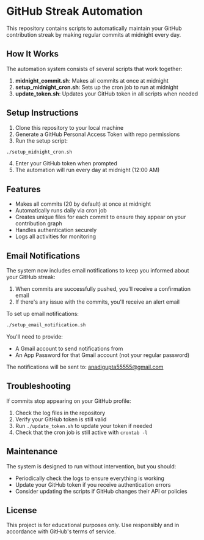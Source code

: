 # GitHub Streak Automation

This repository contains scripts to automatically maintain your GitHub contribution streak by making regular commits at midnight every day.

## How It Works

The automation system consists of several scripts that work together:

1. **midnight_commit.sh**: Makes all commits at once at midnight
2. **setup_midnight_cron.sh**: Sets up the cron job to run at midnight
3. **update_token.sh**: Updates your GitHub token in all scripts when needed

## Setup Instructions

1. Clone this repository to your local machine
2. Generate a GitHub Personal Access Token with repo permissions
3. Run the setup script:

```bash
./setup_midnight_cron.sh
```

4. Enter your GitHub token when prompted
5. The automation will run every day at midnight (12:00 AM)

## Features

- Makes all commits (20 by default) at once at midnight
- Automatically runs daily via cron job
- Creates unique files for each commit to ensure they appear on your contribution graph
- Handles authentication securely
- Logs all activities for monitoring

## Email Notifications

The system now includes email notifications to keep you informed about your GitHub streak:

1. When commits are successfully pushed, you'll receive a confirmation email
2. If there's any issue with the commits, you'll receive an alert email

To set up email notifications:

```bash
./setup_email_notification.sh
```

You'll need to provide:
- A Gmail account to send notifications from
- An App Password for that Gmail account (not your regular password)

The notifications will be sent to: anadigupta55555@gmail.com

## Troubleshooting

If commits stop appearing on your GitHub profile:

1. Check the log files in the repository
2. Verify your GitHub token is still valid
3. Run `./update_token.sh` to update your token if needed
4. Check that the cron job is still active with `crontab -l`

## Maintenance

The system is designed to run without intervention, but you should:

- Periodically check the logs to ensure everything is working
- Update your GitHub token if you receive authentication errors
- Consider updating the scripts if GitHub changes their API or policies

## License

This project is for educational purposes only. Use responsibly and in accordance with GitHub's terms of service.
